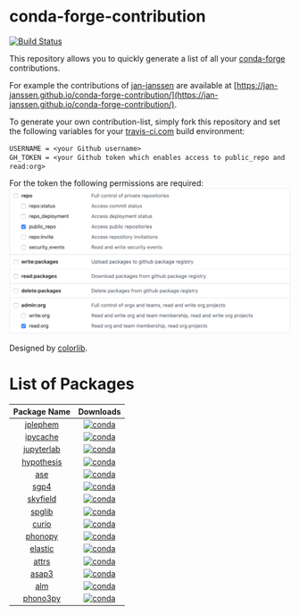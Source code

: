 # conda-forge-contribution
[![Build Status](https://travis-ci.com/jan-janssen/conda-forge-contribution.svg?branch=master)](https://travis-ci.com/jan-janssen/conda-forge-contribution)

This repository allows you to quickly generate a list of all your [conda-forge](https://conda-forge.org) contributions.

For example the contributions of [jan-janssen](https://github.com/jan-janssen) are available at [https://jan-janssen.github.io/conda-forge-contribution/](https://jan-janssen.github.io/conda-forge-contribution/).

To generate your own contribution-list, simply fork this repository and set the following variables for your [travis-ci.com](https://travis-ci.com) build environment:

```
USERNAME = <your Github username>
GH_TOKEN = <your Github token which enables access to public_repo and read:org>
```

For the token the following permissions are required:
![Required Permissions](permissions.png)

Designed by [colorlib](https://colorlib.com/wp/template/responsive-table-v2/).
# List of Packages 

| Package Name | Downloads |
|:------------:|:---------:|
| [jplephem](https://anaconda.org/conda-forge/jplephem) | [![conda](https://anaconda.org/conda-forge/jplephem/badges/downloads.svg)](https://anaconda.org/conda-forge/jplephem) |
| [ipycache](https://anaconda.org/conda-forge/ipycache) | [![conda](https://anaconda.org/conda-forge/ipycache/badges/downloads.svg)](https://anaconda.org/conda-forge/ipycache) |
| [jupyterlab](https://anaconda.org/conda-forge/jupyterlab) | [![conda](https://anaconda.org/conda-forge/jupyterlab/badges/downloads.svg)](https://anaconda.org/conda-forge/jupyterlab) |
| [hypothesis](https://anaconda.org/conda-forge/hypothesis) | [![conda](https://anaconda.org/conda-forge/hypothesis/badges/downloads.svg)](https://anaconda.org/conda-forge/hypothesis) |
| [ase](https://anaconda.org/conda-forge/ase) | [![conda](https://anaconda.org/conda-forge/ase/badges/downloads.svg)](https://anaconda.org/conda-forge/ase) |
| [sgp4](https://anaconda.org/conda-forge/sgp4) | [![conda](https://anaconda.org/conda-forge/sgp4/badges/downloads.svg)](https://anaconda.org/conda-forge/sgp4) |
| [skyfield](https://anaconda.org/conda-forge/skyfield) | [![conda](https://anaconda.org/conda-forge/skyfield/badges/downloads.svg)](https://anaconda.org/conda-forge/skyfield) |
| [spglib](https://anaconda.org/conda-forge/spglib) | [![conda](https://anaconda.org/conda-forge/spglib/badges/downloads.svg)](https://anaconda.org/conda-forge/spglib) |
| [curio](https://anaconda.org/conda-forge/curio) | [![conda](https://anaconda.org/conda-forge/curio/badges/downloads.svg)](https://anaconda.org/conda-forge/curio) |
| [phonopy](https://anaconda.org/conda-forge/phonopy) | [![conda](https://anaconda.org/conda-forge/phonopy/badges/downloads.svg)](https://anaconda.org/conda-forge/phonopy) |
| [elastic](https://anaconda.org/conda-forge/elastic) | [![conda](https://anaconda.org/conda-forge/elastic/badges/downloads.svg)](https://anaconda.org/conda-forge/elastic) |
| [attrs](https://anaconda.org/conda-forge/attrs) | [![conda](https://anaconda.org/conda-forge/attrs/badges/downloads.svg)](https://anaconda.org/conda-forge/attrs) |
| [asap3](https://anaconda.org/conda-forge/asap3) | [![conda](https://anaconda.org/conda-forge/asap3/badges/downloads.svg)](https://anaconda.org/conda-forge/asap3) |
| [alm](https://anaconda.org/conda-forge/alm) | [![conda](https://anaconda.org/conda-forge/alm/badges/downloads.svg)](https://anaconda.org/conda-forge/alm) |
| [phono3py](https://anaconda.org/conda-forge/phono3py) | [![conda](https://anaconda.org/conda-forge/phono3py/badges/downloads.svg)](https://anaconda.org/conda-forge/phono3py) |
